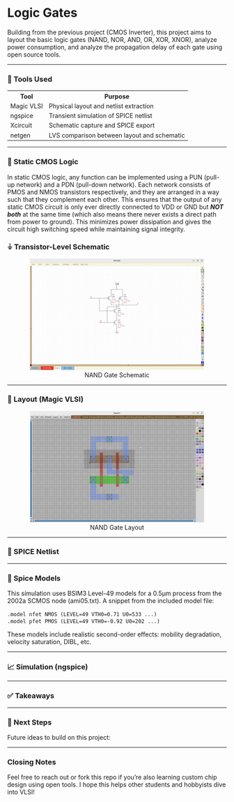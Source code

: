 # Logic Gates


Building from the previous project (CMOS Inverter), this project aims to layout the basic logic gates (NAND, NOR, AND, OR, XOR, XNOR), analyze power consumption, and analyze the propagation delay of each gate using open source tools.

---
### 🔧 Tools Used
<div align="center">
  <table>
    <tr>
      <th>Tool</th>
      <th>Purpose</th>
    </tr>
    <tr>
      <td>Magic VLSI</td>
      <td>Physical layout and netlist extraction</td>
    </tr>
    <tr>
      <td>ngspice</td>
      <td>Transient simulation of SPICE netlist</td>
    </tr>
    <tr>
      <td>Xcircuit</td>
      <td>Schematic capture and SPICE export</td>
    </tr>
    <tr>
      <td>netgen</td>
      <td>LVS comparison between layout and schematic</td>
    </tr>
  </table>
</div>

---

### 🧠 Static CMOS Logic 

In static CMOS logic, any function can be implemented using a PUN (pull-up network) and a PDN (pull-down network). Each network consists of PMOS and NMOS transistors respectively, and they are arranged in a way such that they complement each other. This ensures that the output of any static CMOS circuit is only ever directly connected to VDD or GND but ***NOT both*** at the same time (which also means there never exists a direct path from power to ground). This minimizes power dissipation and gives the circuit high switching speed while maintaining signal integrity.

### ⏚ Transistor-Level Schematic
<div align="center">
  <img src="./NAND_Schematic.png" alt="NAND Gate Schematic" width="400" />
</div>
<div align="center">
  NAND Gate Schematic
  </div>
  
---

### 🧱 Layout (Magic VLSI)

<div align="center">
  <img src="./NAND_Layout.png" alt="NAND Gate Layout" width="400"/>
</div>
<div align="center">
  NAND Gate Layout
  </div>
  
---

### 📐 SPICE Netlist

---
### 🧪 Spice Models
This simulation uses BSIM3 Level-49 models for a 0.5µm process from the 2002a SCMOS node (ami05.txt). A snippet from the included model file:

```spice
.model nfet NMOS (LEVEL=49 VTH0=0.71 U0=533 ...)
.model pfet PMOS (LEVEL=49 VTH0=-0.92 U0=202 ...)
```
These models include realistic second-order effects: mobility degradation, velocity saturation, DIBL, etc.

---

### 📈 Simulation (ngspice)

---

### ✅ Takeaways

--- 

### 🚀 Next Steps
Future ideas to build on this project:

---

### Closing Notes

Feel free to reach out or fork this repo if you’re also learning custom chip design using open tools. I hope this helps other students and hobbyists dive into VLSI!



